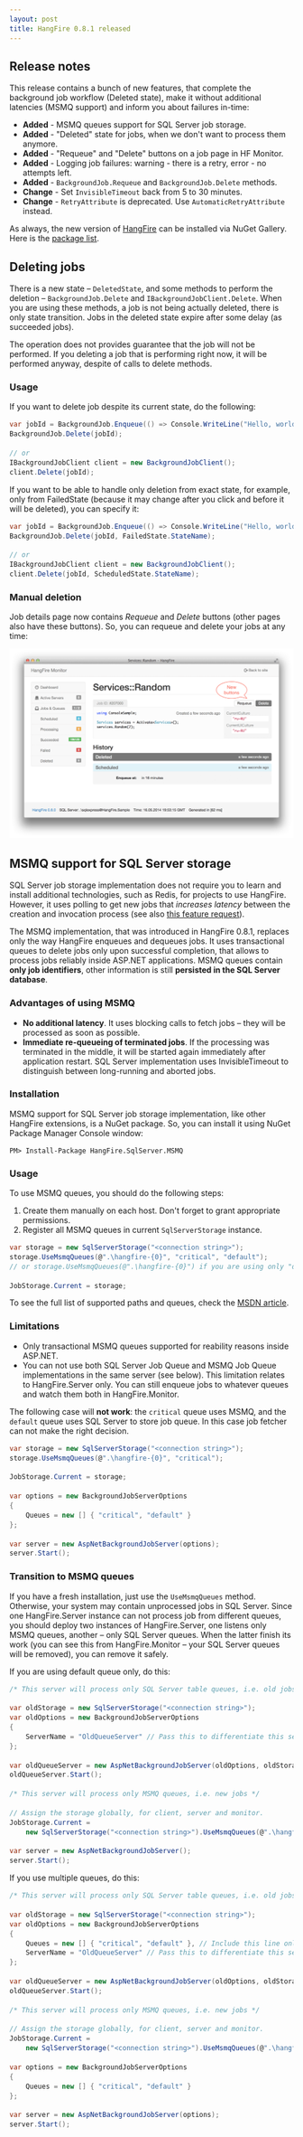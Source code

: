 ```yaml
---
layout: post
title: HangFire 0.8.1 released
---
```


## Release notes

This release contains a bunch of new features, that complete the background job workflow (Deleted state), make it without additional latencies (MSMQ support) and inform you about failures in-time:

* **Added** - MSMQ queues support for SQL Server job storage.
* **Added** - "Deleted" state for jobs, when we don't want to process them anymore.
* **Added** - "Requeue" and "Delete" buttons on a job page in HF Monitor.
* **Added** - Logging job failures: warning - there is a retry, error - no attempts left.
* **Added** - `BackgroundJob.Requeue` and `BackgroundJob.Delete` methods.
* **Change** - Set `InvisibleTimeout` back from 5 to 30 minutes.
* **Change** - `RetryAttribute` is deprecated. Use `AutomaticRetryAttribute` instead.

As always, the new version of [HangFire](http://hangfire.io) can be installed via NuGet Gallery. Here is the [package list](https://www.nuget.org/packages?q=hangfire).

## Deleting jobs

There is a new state – `DeletedState`, and some methods to perform the deletion – `BackgroundJob.Delete` and `IBackgroundJobClient.Delete`. When you are using these methods, a job is not being actually deleted, there is only state transition. Jobs in the deleted state expire after some delay (as succeeded jobs).

The operation does not provides guarantee that the job will not be performed. If you deleting a job that is performing right now, it will be performed anyway, despite of calls to delete methods.

### Usage

If you want to delete job despite its current state, do the following:

```csharp
var jobId = BackgroundJob.Enqueue(() => Console.WriteLine("Hello, world!"));
BackgroundJob.Delete(jobId);

// or
IBackgroundJobClient client = new BackgroundJobClient();
client.Delete(jobId);
```

If you want to be able to handle only deletion from exact state, for example, only from FailedState (because it may change after you click and before it will be deleted), you can specify it:

```csharp
var jobId = BackgroundJob.Enqueue(() => Console.WriteLine("Hello, world!"));
BackgroundJob.Delete(jobId, FailedState.StateName);

// or
IBackgroundJobClient client = new BackgroundJobClient();
client.Delete(jobId, ScheduledState.StateName);
```

### Manual deletion

Job details page now contains *Requeue* and *Delete* buttons (other pages also have these buttons). So, you can requeue and delete your jobs at any time:

![Job deletion](/img/job-deletion.png)

## MSMQ support for SQL Server storage

SQL Server job storage implementation does not require you to learn and install additional technologies, such as Redis, for projects to use HangFire. However, it uses polling to get new jobs that *increases latency* between the creation and invocation process (see also [this feature request](https://github.com/odinserj/HangFire/issues/52)).

The MSMQ implementation, that was introduced in HangFire 0.8.1, replaces only the way HangFire enqueues and dequeues jobs. It uses transactional queues to delete jobs only upon successful completion, that allows to process jobs reliably inside ASP.NET applications. MSMQ queues contain **only job identifiers**, other information is still **persisted in the SQL Server database**.

### Advantages of using MSMQ

* **No additional latency**. It uses blocking calls to fetch jobs – they will be processed as soon as possible.
* **Immediate re-queueing of terminated jobs**. If the processing was terminated in the middle, it will be started again immediately after application restart. SQL Server implementation uses InvisibleTimeout to distinguish between long-running and aborted jobs.

### Installation

MSMQ support for SQL Server job storage implementation, like other HangFire extensions, is a NuGet package. So, you can install it using NuGet Package Manager Console window:

```
PM> Install-Package HangFire.SqlServer.MSMQ
```

### Usage

To use MSMQ queues, you should do the following steps:

1. Create them manually on each host. Don't forget to grant appropriate permissions.
2. Register all MSMQ queues in current `SqlServerStorage` instance.

```csharp
var storage = new SqlServerStorage("<connection string>");
storage.UseMsmqQueues(@".\hangfire-{0}", "critical", "default");
// or storage.UseMsmqQueues(@".\hangfire-{0}") if you are using only "default" queue.

JobStorage.Current = storage;
```

To see the full list of supported paths and queues, check the [MSDN article](http://msdn.microsoft.com/en-us/library/e9d4k4ze.aspx).

### Limitations

* Only transactional MSMQ queues supported for reability reasons inside ASP.NET.
* You can not use both SQL Server Job Queue and MSMQ Job Queue implementations in the same server (see below). This limitation relates to HangFire.Server only. You can still enqueue jobs to whatever queues and watch them both in HangFire.Monitor.

The following case will **not work**: the `critical` queue uses MSMQ, and the `default` queue uses SQL Server to store job queue. In this case job fetcher can not make the right decision.

```csharp
var storage = new SqlServerStorage("<connection string>");
storage.UseMsmqQueues(@".\hangfire-{0}", "critical");

JobStorage.Current = storage;

var options = new BackgroundJobServerOptions
{
    Queues = new [] { "critical", "default" }
};

var server = new AspNetBackgroundJobServer(options);
server.Start();
```

### Transition to MSMQ queues

If you have a fresh installation, just use the `UseMsmqQueues` method. Otherwise, your system may contain unprocessed jobs in SQL Server. Since one HangFire.Server instance can not process job from different queues, you should deploy two instances of HangFire.Server, one listens only MSMQ queues, another – only SQL Server queues. When the latter finish its work (you can see this from HangFire.Monitor – your SQL Server queues will be removed), you can remove it safely.

If you are using default queue only, do this:

```csharp
/* This server will process only SQL Server table queues, i.e. old jobs */

var oldStorage = new SqlServerStorage("<connection string>");
var oldOptions = new BackgroundJobServerOptions
{
    ServerName = "OldQueueServer" // Pass this to differentiate this server from the next one
};

var oldQueueServer = new AspNetBackgroundJobServer(oldOptions, oldStorage);
oldQueueServer.Start();

/* This server will process only MSMQ queues, i.e. new jobs */

// Assign the storage globally, for client, server and monitor.
JobStorage.Current = 
    new SqlServerStorage("<connection string>").UseMsmqQueues(@".\hangfire-{0}");

var server = new AspNetBackgroundJobServer();
server.Start();
```

If you use multiple queues, do this:

```csharp
/* This server will process only SQL Server table queues, i.e. old jobs */

var oldStorage = new SqlServerStorage("<connection string>");
var oldOptions = new BackgroundJobServerOptions
{
    Queues = new [] { "critical", "default" }, // Include this line only if you have multiple queues
    ServerName = "OldQueueServer" // Pass this to differentiate this server from the next one
};

var oldQueueServer = new AspNetBackgroundJobServer(oldOptions, oldStorage);
oldQueueServer.Start();

/* This server will process only MSMQ queues, i.e. new jobs */

// Assign the storage globally, for client, server and monitor.
JobStorage.Current = 
    new SqlServerStorage("<connection string>").UseMsmqQueues(@".\hangfire-{0}");

var options = new BackgroundJobServerOptions
{
    Queues = new [] { "critical", "default" }
};

var server = new AspNetBackgroundJobServer(options);
server.Start();
```